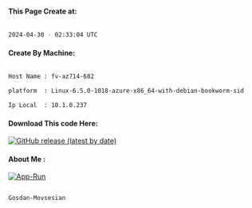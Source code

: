 
   
#### This Page Create at:

```bash

2024-04-30 - 02:33:04 UTC

```

#### Create By Machine:

```bash

Host Name : fv-az714-682

platform  : Linux-6.5.0-1018-azure-x86_64-with-debian-bookworm-sid

Ip Local  : 10.1.0.237

```
#### Download This code Here:

[![GitHub release (latest by date)](https://img.shields.io/github/v/release/Gosdan-Movsesian/Gosdan?style=for-the-badge&label=Download)](https://github.com/Gosdan-Movsesian/Gosdan/releases) 

</p> 

#### About Me :

[![App-Run](https://github.com/Gosdan-Movsesian/Gosdan/actions/workflows/App-Run.yml/badge.svg)](https://github.com/Gosdan-Movsesian/Gosdan/actions/workflows/App-Run.yml)

```bash

Gosdan-Movsesian

```

